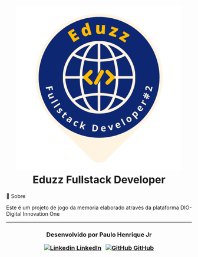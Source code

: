 <h1 align="center">
    <img src="./Eduzz_Fullstack_Developer.png" width="450px"></br>
    Eduzz Fullstack Developer<br>
</h1



## 💬 Sobre 

<p align="justify">Este é um projeto de jogo da memoria elaborado através da plataforma DIO- Digital Innovation One</p>



---

<h3 align="center">

  Desenvolvido por Paulo Henrique Jr
  <br/>

  <a align="center">

   [![Linkedin](https://i.stack.imgur.com/gVE0j.png) LinkedIn](https://www.linkedin.com/in/paulohenrique-jr/)
&nbsp;
  [![GitHub](https://i.stack.imgur.com/tskMh.png) GitHub](https://github.com/PauloHenriqueJr)
  </a>
</h3>